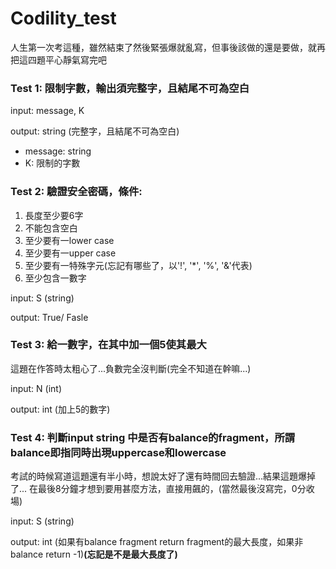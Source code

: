 # Codility_test
人生第一次考這種，雖然結束了然後緊張爆就亂寫，但事後該做的還是要做，就再把這四題平心靜氣寫完吧

### Test 1: 限制字數，輸出須完整字，且結尾不可為空白
input: message, K

output: string (完整字，且結尾不可為空白)

- message: string 
- K: 限制的字數

### Test 2: 驗證安全密碼，條件:

1. 長度至少要6字
2. 不能包含空白
3. 至少要有一lower case
4. 至少要有一upper case
5. 至少要有一特殊字元(忘記有哪些了，以'!', '*', '%', '&'代表)
6. 至少包含一數字

input: S (string)

output: True/ Fasle

### Test 3: 給一數字，在其中加一個5使其最大

這題在作答時太粗心了...負數完全沒判斷(完全不知道在幹嘛...)

input: N (int)

output: int (加上5的數字)

### Test 4: 判斷input string 中是否有balance的fragment，所謂balance即指同時出現uppercase和lowercase

考試的時候寫道這題還有半小時，想說太好了還有時間回去驗證...結果這題爆掉了...
在最後8分鐘才想到要用甚麼方法，直接用飆的，(當然最後沒寫完，0分收場)

input: S (string)

output: int (如果有balance fragment return fragment的最大長度，如果非balance return -1)**(忘記是不是最大長度了)**
